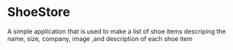# ShoeStore
 A simple application that is used to make a list of shoe items descriping the name, size, company, image ,and description of each shoe item
